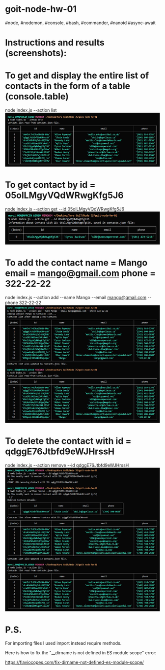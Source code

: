 # goit-node-hw-01

#node, #nodemon, #console, #bash, #commander, #nanoid #async-await

# Instructions and results (screenshots):
# To get and display the entire list of contacts in the form of a table (console.table)

node index.js --action list 
![action list](https://raw.githubusercontent.com/MarcinBolt/goit-node-hw-01/main/screenshots/action%20list.jpg)

# To get contact by id = 05olLMgyVQdWRwgKfg5J6

node index.js --action get --id 05olLMgyVQdWRwgKfg5J6
![action get](https://raw.githubusercontent.com/MarcinBolt/goit-node-hw-01/main/screenshots/action%20get.jpg)

# To add the contact name = Mango email = mango@gmail.com phone = 322-22-22

node index.js --action add --name Mango --email mango@gmail.com --phone 322-22-22
![action add](https://raw.githubusercontent.com/MarcinBolt/goit-node-hw-01/main/screenshots/action%20add.jpg)

# To delete the contact with id = qdggE76Jtbfd9eWJHrssH

node index.js --action remove --id qdggE76Jtbfd9eWJHrssH
![action remove](https://raw.githubusercontent.com/MarcinBolt/goit-node-hw-01/main/screenshots/action%20remove.jpg)

# P.S. 

For importing files I used import instead require methods.


Here is how to fix the "\_\_dirname is not defined in ES module scope" error:

https://flaviocopes.com/fix-dirname-not-defined-es-module-scope/
